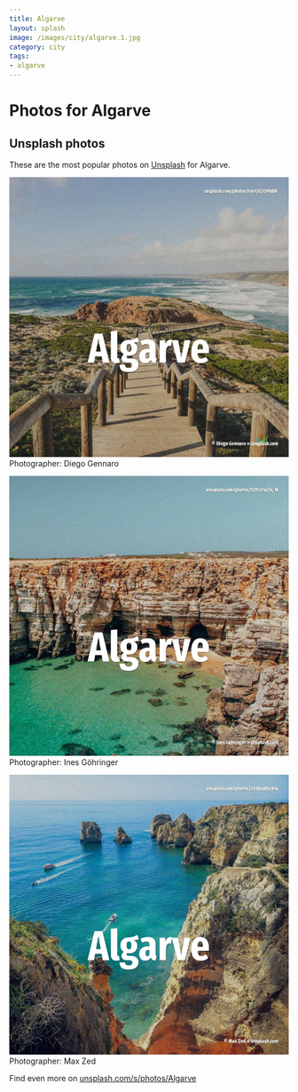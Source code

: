 ```yaml
---
title: Algarve
layout: splash
image: /images/city/algarve.1.jpg
category: city
tags:
- algarve
---
```

# Photos for Algarve
 
## Unsplash photos
These are the most popular photos on [Unsplash](https://unsplash.com) for Algarve.
 
![Algarve](/images/city/algarve.1.jpg)
Photographer:  Diego Gennaro
 
![Algarve](/images/city/algarve.2.jpg)
Photographer:  Ines Göhringer
 
![Algarve](/images/city/algarve.3.jpg)
Photographer:  Max Zed
 
Find even more on [unsplash.com/s/photos/Algarve](https://unsplash.com/s/photos/Algarve)
 

